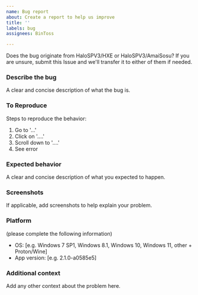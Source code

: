 ```yaml
---
name: Bug report
about: Create a report to help us improve
title: ''
labels: bug
assignees: BinToss

---
```


Does the bug originate from HaloSPV3/HXE or HaloSPV3/AmaiSosu?
If you are unsure, submit this Issue and we'll transfer it to either of them if needed.

### Describe the bug
A clear and concise description of what the bug is.

### To Reproduce
Steps to reproduce the behavior:
1. Go to '...'
2. Click on '....'
3. Scroll down to '....'
4. See error

### Expected behavior
A clear and concise description of what you expected to happen.

### Screenshots
If applicable, add screenshots to help explain your problem.

### Platform
 (please complete the following information)
 - OS: [e.g. Windows 7 SP1, Windows 8.1, Windows 10, Windows 11, other + Proton/Wine]
 - App version: [e.g. 2.1.0-a0585e5]

### Additional context
Add any other context about the problem here.
